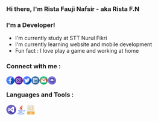 ### Hi there, I'm Rista Fauji Nafsir - aka Rista F.N

### I'm a Developer!
- I'm currently study at STT Nurul Fikri
- I'm currently learning website and mobile development
- Fun fact : I love play a game and working at home

### Connect with me :
[<img align="left" alt="" width="22px" src="icons/facebook.svg"/>][facebook]
[<img align="left" alt="" width="22px" src="icons/instagram.svg"/>][instagram]
[<img align="left" alt="" width="22px" src="icons/twitter.svg"/>][twitter]
[<img align="left" alt="" width="22px" src="icons/linkedin.svg"/>][linkedin]
[<img align="left" alt="" width="22px" src="icons/gmail.svg"/>][gmail]
[<img align="left" alt="" width="22px" src="icons/discord.svg"/>][discord]

<br>

### Languages and Tools :
[<img align="left" alt="" width="26px" src="icons/visual-studio.svg"/>][visualStudio]
[<img align="left" alt="" width="26px" src="icons/java.svg"/>][java]
[<img align="left" alt="" width="26px" src="icons/javascript.svg"/>][javascript]

[facebook]: https://web.facebook.com/rista.nafsir/
[instagram]: https://www.instagram.com/rista_f.n/
[twitter]: https://twitter.com/RistaFN1
[linkedin]: https://www.linkedin.com/in/rista-f-n-a84a211a2/
[gmail]: https://mail.google.com/mail/u/?authuser=golemmite26@gmail.com
[discord]: https://discordapp.com/users/812663288290476032/
[visualStudio]: https://code.visualstudio.com/download
[java]: https://www.java.com/en/
[javaScript]: https://www.javascript.com/